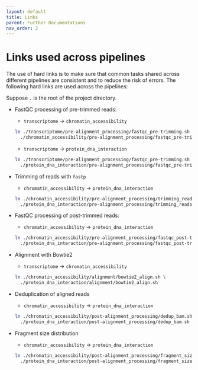 ```yaml
---
layout: default
title: Links
parent: Further Documentations
nav_order: 2
---
```


# Links used across pipelines

The use of hard links is to make sure that common tasks shared across
different pipelines are consistent and to reduce the risk of errors. The
following hard links are used across the pipelines:

Suppose `.` is the root of the project directory.

- FastQC processing of pre-trimmed reads: 
  
  - `transcriptome` -> `chromatin_accessibility`
  
  ```bash
  ln ./transcriptome/pre-alignment_processing/fastqc_pre-trimming.sh \
    ./chromatin_accessibility/pre-alignment_processing/fastqc_pre-trimming.sh
  ```
  - `transcriptome` -> `protein_dna_interaction`
  
  ```bash
  ln ./transcriptome/pre-alignment_processing/fastqc_pre-trimming.sh \
    ./protein_dna_interaction/pre-alignment_processing/fastqc_pre-trimming.sh
  ```

- Trimming of reads with `fastp`

  - `chromatin_accessibility` -> `protein_dna_interaction`
  
  ```bash
  ln ./chromatin_accessibility/pre-alignment_processing/trimming_reads.sh \
    ./protein_dna_interaction/pre-alignment_processing/trimming_reads.sh
  ```

- FastQC processing of post-trimmed reads: 
  
  - `chromatin_accessibility` -> `protein_dna_interaction`
  
  ```bash
  ln ./chromatin_accessibility/pre-alignment_processing/fastqc_post-trimming.sh \
    ./protein_dna_interaction/pre-alignment_processing/fastqc_post-trimming.sh
  ```

- Alignment with Bowtie2
  
  - `transcriptome` -> `chromatin_accessibility`
  
  ```bash
  ln ./chromatin_accessibility/alignment/bowtie2_align.sh \
    ./protein_dna_interaction/alignment/bowtie2_align.sh
  ```

- Deduplication of aligned reads
  
  - `chromatin_accessibility` -> `protein_dna_interaction`
  
  ```bash
  ln ./chromatin_accessibility/post-alignment_processing/dedup_bam.sh \
    ./protein_dna_interaction/post-alignment_processing/dedup_bam.sh
  ```

- Fragment size distribution
    
  - `chromatin_accessibility` -> `protein_dna_interaction`
  
  ```bash
  ln ./chromatin_accessibility/post-alignment_processing/fragment_size.sh \
    ./protein_dna_interaction/post-alignment_processing/fragment_size.sh
  ```

  